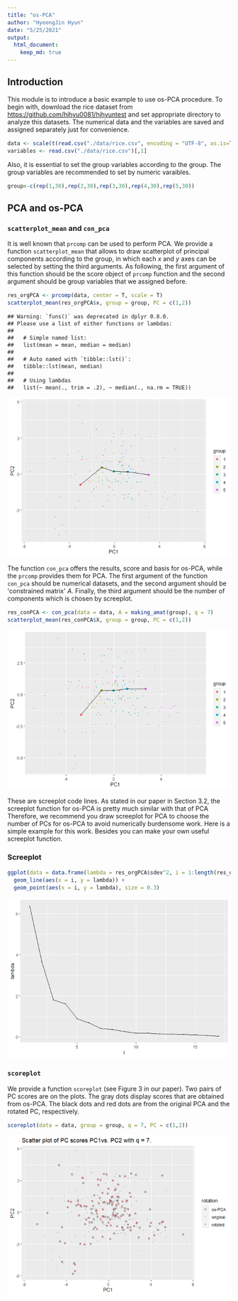 ```yaml
---
title: "os-PCA"
author: "HyeongJin Hyun"
date: "5/25/2021"
output: 
  html_document: 
    keep_md: true
---
```




## Introduction

This module is to introduce a basic example to use os-PCA procedure. To begin with, download the rice dataset from https://github.com/hjhyu0081/hjhyuntest and set appropriate directory to analyze this datasets. The numerical data and the variables are saved and assigned separately just for convenience.


```r
data <- scale(t(read.csv("./data/rice.csv", encoding = "UTF-8", as.is=T)[,-1]))
variables <- read.csv("./data/rice.csv")[,1]
```

Also, it is essential to set the group variables according to the group. The group variables are recommended to set by numeric varaibles.


```r
group<-c(rep(1,30),rep(2,30),rep(3,30),rep(4,30),rep(5,30))
```


## PCA and os-PCA

### `scatterplot_mean` and `con_pca`

It is well known that `prcomp` can be used to perform PCA. We provide a function `scatterplot_mean` that allows to draw scatterplot of principal components according to the group, in which each $x$ and $y$ axes can be selected by setting the third arguments. As following, the first argument of this function should be the score object of `prcomp` function and the second argument should be group variables that we assigned before.


```r
res_orgPCA <- prcomp(data, center = T, scale = T)
scatterplot_mean(res_orgPCA$x, group = group, PC = c(1,2))
```

```
## Warning: `funs()` was deprecated in dplyr 0.8.0.
## Please use a list of either functions or lambdas: 
## 
##   # Simple named list: 
##   list(mean = mean, median = median)
## 
##   # Auto named with `tibble::lst()`: 
##   tibble::lst(mean, median)
## 
##   # Using lambdas
##   list(~ mean(., trim = .2), ~ median(., na.rm = TRUE))
```

![](osPCA_files/figure-html/unnamed-chunk-2-1.png)<!-- -->

The function `con_pca` offers the results, score and basis for os-PCA, while the `prcomp` provides them for PCA. The first argument of the function `con_pca` should be numerical datasets, and the second argument should be 'constrained matrix' $A$. Finally, the third argument should be the number of components which is chosen by screeplot. 


```r
res_conPCA <- con_pca(data = data, A = making_amat(group), q = 7)
scatterplot_mean(res_conPCA$X, group = group, PC = c(1,2))
```

![](osPCA_files/figure-html/unnamed-chunk-3-1.png)<!-- -->

These are screeplot code lines. As stated in our paper in Section 3.2, the screeplot function for os-PCA is pretty much similar with that of PCA  Therefore, we recommend you draw screeplot for PCA to choose the number of PCs for os-PCA to avoid numerically burdensome work. Here is a simple example for this work. Besides you can make your own useful screeplot function.

### Screeplot

```r
ggplot(data = data.frame(lambda = res_orgPCA$sdev^2, i = 1:length(res_orgPCA$sdev))) +
  geom_line(aes(x = i, y = lambda)) +
  geom_point(aes(x = i, y = lambda), size = 0.3)
```

![](osPCA_files/figure-html/screeplot-1.png)<!-- -->

### `scoreplot`
We provide a function `scoreplot` (see Figure 3 in our paper). Two pairs of PC scores are on the plots. The gray dots display scores that are obtained from os-PCA. The black dots and red dots are from the original PCA and the rotated PC, respectively. 

```r
scoreplot(data = data, group = group, q = 7, PC = c(1,2))
```

![](osPCA_files/figure-html/unnamed-chunk-4-1.png)<!-- -->
